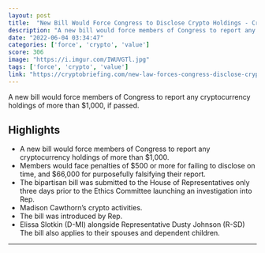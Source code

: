 ```yaml
---
layout: post
title:  "New Bill Would Force Congress to Disclose Crypto Holdings - Crypto Briefing"
description: "A new bill would force members of Congress to report any cryptocurrency holdings of more than $1,000, if passed."
date: "2022-06-04 03:34:47"
categories: ['force', 'crypto', 'value']
score: 306
image: "https://i.imgur.com/IWUVGTl.jpg"
tags: ['force', 'crypto', 'value']
link: "https://cryptobriefing.com/new-law-forces-congress-disclose-crypto-holdings/"
---
```


A new bill would force members of Congress to report any cryptocurrency holdings of more than $1,000, if passed.

## Highlights

- A new bill would force members of Congress to report any cryptocurrency holdings of more than $1,000.
- Members would face penalties of $500 or more for failing to disclose on time, and $66,000 for purposefully falsifying their report.
- The bipartisan bill was submitted to the House of Representatives only three days prior to the Ethics Committee launching an investigation into Rep.
- Madison Cawthorn’s crypto activities.
- The bill was introduced by Rep.
- Elissa Slotkin (D-MI) alongside Representative Dusty Johnson (R-SD) The bill also applies to their spouses and dependent children.

---
